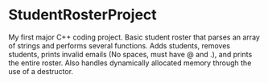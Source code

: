 # StudentRosterProject
My first major C++ coding project.
Basic student roster that parses an array of strings and performs several functions.
Adds students, removes students, prints invalid emails (No spaces, must have @ and .), and prints the entire roster.
Also handles dynamically allocated memory through the use of a destructor. 
